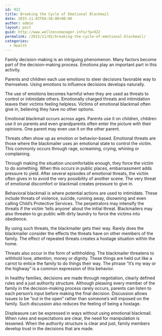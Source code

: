 ```yaml
---
id: 922
title: Breaking the Cycle of Emotional Blackmail
date: 2015-11-02T04:58:00+00:00
author: admin
layout: post
guid: http://www.wellnessmanager.info/?p=922
permalink: /2015/11/02/breaking-the-cycle-of-emotional-blackmail/
categories:
  - Health
---
```

Family decision-making is an intriguing phenomenon. Many factors become part of the decision-making process. Emotions play an important part in this activity.

Parents and children each use emotions to steer decisions favorable way to themselves. Using emotions to influence decisions develops naturally.

The use of emotions becomes harmful when they are used as threats to control or intimidate others. Emotionally charged threats and intimidation leaves their victims feeling helpless. Victims of emotional blackmail often give in, believing they have no other options.

Emotional blackmail occurs across ages. Parents use it on children, children use it on parents and even grandparents often enter the picture with their opinions. One parent may even use it on the other parent.

Threats often show up as emotion or behavior-based. Emotional threats are those where the blackmailer uses an emotional state to control the victim. This commonly occurs through rage, screaming, crying, whining or complaining.

Through making the situation uncomfortable enough, they force the victim to do something. When this occurs in public places, embarrassment adds pressure to yield. After several episodes of emotional threats, the victim often gives in to avoid the very possibility of another scene. The very threat of emotional discomfort or blackmail creates pressure to give in.

Behavioral blackmail is where potential actions are used to intimidate. These include threats of violence, suicide, running away, disowning and even calling Child&#8217;s Protective Services. The perpetrators may intensify the threats if the victim &#8216;tells anyone&#8217; about the initial threat. Blackmailers may also threaten to go public with dirty laundry to force the victims into obedience.

By using such threats, the blackmailer gets their way. Rarely does the blackmailer consider the effects the threats have on other members of the family. The effect of repeated threats creates a hostage situation within the home.

Threats also occur in the form of withholding. The blackmailer threatens to withhold love, attention, money or dignity. These things are held out like a carrot to entice the family to do things their way. The phrase &#8220;it&#8217;s my way or the highway&#8221; is a common expression of this behavior.

In healthy families, decisions are made through negotiation, clearly defined rules and a just authority structure. Although pleasing every member of the family in the decision-making process rarely occurs, parents can listen to each person&#8217;s input before making the final decision. Discussion allows issues to be &#8220;out in the open&#8221; rather than someone&#8217;s will imposed on the family. Such discussion also reduces the feeling of being a hostage.

Displeasure can be expressed in ways without using emotional blackmail. When rules and expectations are clear, the need for manipulation is lessened. When the authority structure is clear and just, family members develop trust in the decisions that are made.